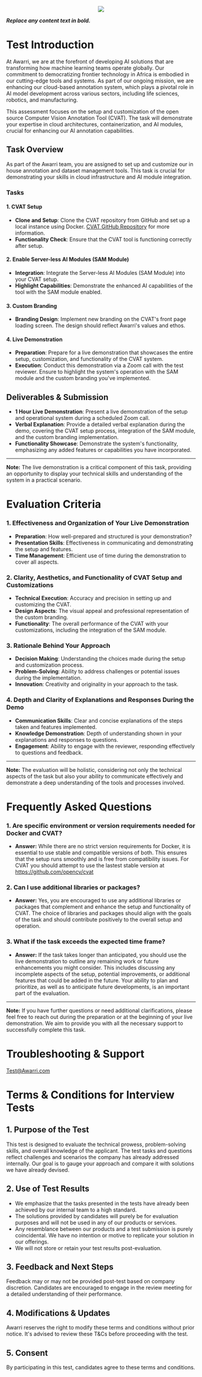 <p align="center">
<img src=https://via.placeholder.com/150/>
</p>

***Replace any content text in bold.***

# Test Introduction

At Awarri, we are at the forefront of developing AI solutions that are transforming how machine learning teams operate globally. Our commitment to democratizing frontier technology in Africa is embodied in our cutting-edge tools and systems. As part of our ongoing mission, we are enhancing our cloud-based annotation system, which plays a pivotal role in AI model development across various sectors, including life sciences, robotics, and manufacturing.

This assessment focuses on the setup and customization of the open source Computer Vision Annotation Tool (CVAT). The task will demonstrate your expertise in cloud architectures, containerization, and AI modules, crucial for enhancing our AI annotation capabilities.

## Task Overview

As part of the Awarri team, you are assigned to set up and customize our in house annotation and dataset management tools. This task is crucial for demonstrating your skills in cloud infrastructure and AI module integration.

### Tasks

#### 1. CVAT Setup
- **Clone and Setup**: Clone the CVAT repository from GitHub and set up a local instance using Docker. [CVAT GitHub Repository](https://github.com/opencv/cvat) for more information.
- **Functionality Check**: Ensure that the CVAT tool is functioning correctly after setup.

#### 2. Enable Server-less AI Modules (SAM Module)
- **Integration**: Integrate the Server-less AI Modules (SAM Module) into your CVAT setup.
- **Highlight Capabilities**: Demonstrate the enhanced AI capabilities of the tool with the SAM module enabled.

#### 3. Custom Branding
- **Branding Design**: Implement new branding on the CVAT's front page loading screen. The design should reflect Awarri's values and ethos.

#### 4. Live Demonstration
- **Preparation**: Prepare for a live demonstration that showcases the entire setup, customization, and functionality of the CVAT system.
- **Execution**: Conduct this demonstration via a Zoom call with the test reviewer. Ensure to highlight the system's operation with the SAM module and the custom branding you've implemented.

## Deliverables & Submission

- **1 Hour Live Demonstration**: Present a live demonstration of the setup and operational system during a scheduled Zoom call.
- **Verbal Explanation**: Provide a detailed verbal explanation during the demo, covering the CVAT setup process, integration of the SAM module, and the custom branding implementation.
- **Functionality Showcase**: Demonstrate the system's functionality, emphasizing any added features or capabilities you have incorporated.

---

**Note:** The live demonstration is a critical component of this task, providing an opportunity to display your technical skills and understanding of the system in a practical scenario.

# Evaluation Criteria

### 1. Effectiveness and Organization of Your Live Demonstration
- **Preparation**: How well-prepared and structured is your demonstration?
- **Presentation Skills**: Effectiveness in communicating and demonstrating the setup and features.
- **Time Management**: Efficient use of time during the demonstration to cover all aspects.

### 2. Clarity, Aesthetics, and Functionality of CVAT Setup and Customizations
- **Technical Execution**: Accuracy and precision in setting up and customizing the CVAT.
- **Design Aspects**: The visual appeal and professional representation of the custom branding.
- **Functionality**: The overall performance of the CVAT with your customizations, including the integration of the SAM module.

### 3. Rationale Behind Your Approach
- **Decision Making**: Understanding the choices made during the setup and customization process.
- **Problem-Solving**: Ability to address challenges or potential issues during the implementation.
- **Innovation**: Creativity and originality in your approach to the task.

### 4. Depth and Clarity of Explanations and Responses During the Demo
- **Communication Skills**: Clear and concise explanations of the steps taken and features implemented.
- **Knowledge Demonstration**: Depth of understanding shown in your explanations and responses to questions.
- **Engagement**: Ability to engage with the reviewer, responding effectively to questions and feedback.

---

**Note:** The evaluation will be holistic, considering not only the technical aspects of the task but also your ability to communicate effectively and demonstrate a deep understanding of the tools and processes involved.

# Frequently Asked Questions

### 1. Are specific environment or version requirements needed for Docker and CVAT?

- **Answer:** While there are no strict version requirements for Docker, it is essential to use stable and compatible versions of both. This ensures that the setup runs smoothly and is free from compatibility issues. For CVAT you should attempt to use the lastest stable version at https://github.com/opencv/cvat

### 2. Can I use additional libraries or packages?

- **Answer:** Yes, you are encouraged to use any additional libraries or packages that complement and enhance the setup and functionality of CVAT. The choice of libraries and packages should align with the goals of the task and should contribute positively to the overall setup and operation.

### 3. What if the task exceeds the expected time frame?

- **Answer:** If the task takes longer than anticipated, you should use the live demonstration to outline any remaining work or future enhancements you might consider. This includes discussing any incomplete aspects of the setup, potential improvements, or additional features that could be added in the future. Your ability to plan and prioritize, as well as to anticipate future developments, is an important part of the evaluation.

---

**Note:** If you have further questions or need additional clarifications, please feel free to reach out during the preparation or at the beginning of your live demonstration. We aim to provide you with all the necessary support to successfully complete this task.

# Troubleshooting & Support
Test@Awarri.com

# Terms & Conditions for Interview Tests

## 1. Purpose of the Test
This test is designed to evaluate the technical prowess, problem-solving skills, and overall knowledge of the applicant. The test tasks and questions reflect challenges and scenarios the company has already addressed internally. Our goal is to gauge your approach and compare it with solutions we have already devised.

## 2. Use of Test Results
- We emphasize that the tasks presented in the tests have already been achieved by our internal team to a high standard.
- The solutions provided by candidates will purely be for evaluation purposes and will not be used in any of our products or services.
- Any resemblance between our products and a test submission is purely coincidental. We have no intention or motive to replicate your solution in our offerings.
- We will not store or retain your test results post-evaluation.

## 3. Feedback and Next Steps
Feedback may or may not be provided post-test based on company discretion. Candidates are encouraged to engage in the review meeting for a detailed understanding of their performance.

## 4. Modifications & Updates
Awarri reserves the right to modify these terms and conditions without prior notice. It's advised to review these T&Cs before proceeding with the test.

## 5. Consent
By participating in this test, candidates agree to these terms and conditions.
